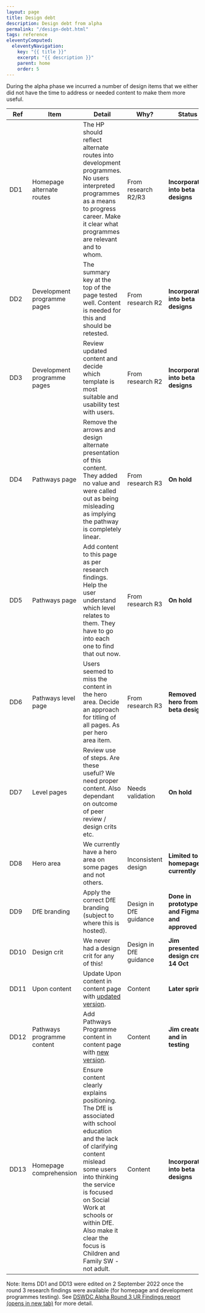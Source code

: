 ```yaml
---
layout: page
title: Design debt
description: Design debt from alpha
permalink: "/design-debt.html"
tags: reference
eleventyComputed:
  eleventyNavigation:
    key: "{{ title }}"
    excerpt: "{{ description }}"
    parent: home
    order: 5
---
```


During the alpha phase we incurred a number of design items that we either did not have the time to address or needed content to make them more useful.

| Ref  | Item                        | Detail                                                                                                                                                                                                                                                                                           | Why?                   | Status                                       |
|------|-----------------------------|--------------------------------------------------------------------------------------------------------------------------------------------------------------------------------------------------------------------------------------------------------------------------------------------------|------------------------|----------------------------------------------|
| DD1  | Homepage alternate routes   | The HP should reflect alternate routes into development programmes. No users interpreted programmes as a means to progress career. Make it clear what programmes are relevant and to whom.                                                                                                       | From research R2/R3    | **Incorporated into beta designs**           |
| DD2  | Development programme pages | The summary key at the top of the page tested well. Content is needed for this and should be retested.                                                                                                                                                                                           | From research R2       | **Incorporated into beta designs**           |
| DD3  | Development programme pages | Review updated content and decide which template is most suitable and usability test with users.                                                                                                                                                                                                 | From research R2       | **Incorporated into beta designs**           |
| DD4  | Pathways page               | Remove the arrows and design alternate presentation of this content. They added no value and were called out as being misleading as implying the pathway is completely linear.                                                                                                                   | From research R3       | **On hold**                                  |
| DD5  | Pathways page               | Add content to this page as per research findings. Help the user understand which level relates to them. They have to go into each one to find that out now.                                                                                                                                     | From research R3       | **On hold**                                  |
| DD6  | Pathways level page         | Users seemed to miss the content in the hero area. Decide an approach for titling of all pages. As per hero area item.                                                                                                                                                                           | From research R3       | **Removed hero from beta designs**           |
| DD7  | Level pages                 | Review use of steps. Are these useful? We need proper content. Also dependant on outcome of peer review / design crits etc.                                                                                                                                                                      | Needs validation       | **On hold**                                  |
| DD8  | Hero area                   | We currently have a hero area on some pages and not others.                                                                                                                                                                                                                                      | Inconsistent design    | **Limited to homepage currently**            |
| DD9  | DfE branding                | Apply the correct DfE branding (subject to where this is hosted).                                                                                                                                                                                                                                | Design in DfE guidance | **Done in prototype and Figma and approved** |
| DD10 | Design crit                 | We never had a design crit for any of this!                                                                                                                                                                                                                                                      | Design in DfE guidance | **Jim presented to design crew 14 Oct**      |
| DD11 | Upon content                | Update Upon content in content page with <a href="https://docs.google.com/document/d/1Ov605Jy2SS9wF1kBW4R65QqdlHDyzaKD3x31PMdSrAs/edit?usp=sharing" target="_blank">updated version</a>.                                                                                                         | Content                | **Later sprints**                            |
| DD12 | Pathways programme content  | Add Pathways Programme content in content page with <a href="https://docs.google.com/document/d/1DBxyIH9cqiH-tW3YYJ2Zi9tVaYT-lHTKIb_SJXR-gv0/edit?usp=sharing" target="_blank">new version</a>.                                                                                                  | Content                | **Jim created and in testing**               |
| DD13 | Homepage comprehension      | Ensure content clearly explains positioning. The DfE is associated with school education and the lack of clarifying content mislead some users into thinking the service is focused on Social Work at schools or within DfE. Also make it clear the focus is Children and Family SW - not adult. | Content                | **Incorporated into beta designs**           |

Note: Items DD1 and DD13 were edited on 2 September 2022 once the round 3 research findings were available (for homepage and development programmes testing). See <a href="https://docs.google.com/presentation/d/11MnqvxkWeXfDxY2RkGzq6dtJ_T--K1YTAgiP6yfRmR8/edit?usp=sharing" target="_blank">DSWDC Alpha Round 3 UR Findings report (opens in new tab)</a> for more detail.

